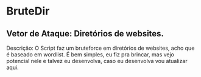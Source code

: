 # BruteDir

## Vetor de Ataque: Diretórios de websites.

Descrição:
    O Script faz um bruteforce em diretórios de websites, acho que é baseado em wordlist.
    É bem simples, eu fiz pra brincar, mas vejo potencial nele e talvez eu desenvolva, caso eu desenvolva vou atualizar aqui.
